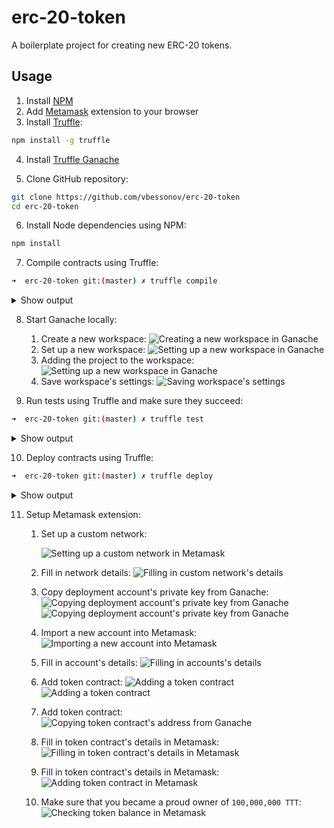 # erc-20-token

A boilerplate project for creating new ERC-20 tokens.

## Usage

1. Install [NPM](https://www.npmjs.com/get-npm)
2. Add [Metamask](https://metamask.io/) extension to your browser
3. Install [Truffle](https://www.trufflesuite.com/):

```bash
npm install -g truffle
```

4. Install [Truffle Ganache](https://www.trufflesuite.com/ganache)

5. Clone GitHub repository:

```bash
git clone https://github.com/vbessonov/erc-20-token
cd erc-20-token
```

6. Install Node dependencies using NPM:

```bash
npm install
```

7. Compile contracts using Truffle:

```bash
➜  erc-20-token git:(master) ✗ truffle compile
```

  <details>
    <summary>
      Show output
    </summary>

```bash
Compiling your contracts...
===========================
> Compiling ./contracts/Migrations.sol
> Compiling ./contracts/TestToken.sol
> Compiling openzeppelin-solidity/contracts/GSN/Context.sol
> Compiling openzeppelin-solidity/contracts/math/SafeMath.sol
> Compiling openzeppelin-solidity/contracts/token/ERC20/ERC20.sol
> Compiling openzeppelin-solidity/contracts/token/ERC20/IERC20.sol
> Compiling openzeppelin-solidity/contracts/utils/Address.sol
> Artifacts written to /Users/vbessonov/Future/erc-20-token/build/contracts
> Compiled successfully using:
  - solc: 0.6.2+commit.bacdbe57.Emscripten.clang
```

  </details>

8.  Start Ganache locally:

    1.  Create a new workspace:
        ![Creating a new workspace in Ganache](./docs/01-create-ganache-workspace.png "Creating a new workspace in Ganache")
    2.  Set up a new workspace:
        ![Setting up a new workspace in Ganache](./docs/02-setup-ganache-workspace.png "Setting up a new workspace in Ganache")
    3.  Adding the project to the workspace:
        ![Setting up a new workspace in Ganache](./docs/03-add-project-to-ganache-workspace.png "Adding the project to the workspace")
    4.  Save workspace's settings:
        ![Saving workspace's settings](./docs/04-save-ganache-workspace.png "Saving workspace's settings")

9.  Run tests using Truffle and make sure they succeed:

```bash
➜  erc-20-token git:(master) ✗ truffle test
```

<details>
  <summary>
    Show output
  </summary>
  ```bash
  Using network 'development'.

# Compiling your contracts...

> Everything is up to date, there is nothing to compile.

    Contract: TestToken
      ✓ should put 100000000 TestToken in the first account (41ms)
      ✓ should have TestToken as its name (63ms)
      ✓ should have TTT as its symbol (38ms)


    3 passing (245ms)

````

10. Deploy the token to Ganache:

```bash
➜  erc-20-token git:(master) ✗ truffle deploy

Compiling your contracts...
===========================
> Everything is up to date, there is nothing to compile.



Starting migrations...
======================
> Network name:    'development'
> Network id:      5777
> Block gas limit: 6721975 (0x6691b7)


1_initial_migration.js
======================

  Deploying 'Migrations'
  ----------------------
  > transaction hash:    0xb6100b0a6c838d4a65cf5d00019c9b69b1492570cd21fc08e143b09744bc781a
  > Blocks: 0            Seconds: 0
  > contract address:    0x6b9436f0223ecd196Ce0308151818e38aED085aF
  > block number:        5
  > block timestamp:     1589052451
  > account:             0x2927AA8034AE9e6c0F24C0345597069d8D9E21D2
  > balance:             99.96969592
  > gas used:            164379 (0x2821b)
  > gas price:           20 gwei
  > value sent:          0 ETH
  > total cost:          0.00328758 ETH


  > Saving migration to chain.
  > Saving artifacts
  -------------------------------------
  > Total cost:          0.00328758 ETH


2_deploy_token.js
=================

  Deploying 'TestToken'
  ---------------------
  > transaction hash:    0x258530a966485cf7ce77c3391a050bc8d8a20dd69b2361a9cf4c0a5414092cc8
  > Blocks: 0            Seconds: 0
  > contract address:    0xF34a0b9af28C76b7115E9253e8E10bA00610656d
  > block number:        7
  > block timestamp:     1589052452
  > account:             0x2927AA8034AE9e6c0F24C0345597069d8D9E21D2
  > balance:             99.94651382
  > gas used:            1116764 (0x110a5c)
  > gas price:           20 gwei
  > value sent:          0 ETH
  > total cost:          0.02233528 ETH


  > Saving migration to chain.
  > Saving artifacts
  -------------------------------------
  > Total cost:          0.02233528 ETH


Summary
=======
> Total deployments:   2
> Final cost:          0.02562286 ETH

````

  </details>

10. Deploy contracts using Truffle:

```bash
➜  erc-20-token git:(master) ✗ truffle deploy
```

<details>
  <summary>
    Show output
  </summary>

```bash

Compiling your contracts...
===========================
> Everything is up to date, there is nothing to compile.



Starting migrations...
======================
> Network name:    'development'
> Network id:      5777
> Block gas limit: 6721975 (0x6691b7)


1_initial_migration.js
======================

 Deploying 'Migrations'
 ----------------------
 > transaction hash:    0xb6100b0a6c838d4a65cf5d00019c9b69b1492570cd21fc08e143b09744bc781a
 > Blocks: 0            Seconds: 0
 > contract address:    0x6b9436f0223ecd196Ce0308151818e38aED085aF
 > block number:        5
 > block timestamp:     1589052451
 > account:             0x2927AA8034AE9e6c0F24C0345597069d8D9E21D2
 > balance:             99.96969592
 > gas used:            164379 (0x2821b)
 > gas price:           20 gwei
 > value sent:          0 ETH
 > total cost:          0.00328758 ETH


 > Saving migration to chain.
 > Saving artifacts
 -------------------------------------
 > Total cost:          0.00328758 ETH


2_deploy_token.js
=================

 Deploying 'TestToken'
 ---------------------
 > transaction hash:    0x258530a966485cf7ce77c3391a050bc8d8a20dd69b2361a9cf4c0a5414092cc8
 > Blocks: 0            Seconds: 0
 > contract address:    0xF34a0b9af28C76b7115E9253e8E10bA00610656d
 > block number:        7
 > block timestamp:     1589052452
 > account:             0x2927AA8034AE9e6c0F24C0345597069d8D9E21D2
 > balance:             99.94651382
 > gas used:            1116764 (0x110a5c)
 > gas price:           20 gwei
 > value sent:          0 ETH
 > total cost:          0.02233528 ETH


 > Saving migration to chain.
 > Saving artifacts
 -------------------------------------
 > Total cost:          0.02233528 ETH


Summary
=======
> Total deployments:   2
> Final cost:          0.02562286 ETH
```

</details>

11. Setup Metamask extension:

    1. Set up a custom network:

       ![Setting up a custom network in Metamask](./docs/05-setup-custom-network-in-metamask.png "Setting up a custom network in Metamask")

    2. Fill in network details:
       ![Filling in custom network's details](./docs/06-setup-custom-network-in-metamask.png "Filling in custom network's details")
    3. Copy deployment account's private key from Ganache:
       ![Copying deployment account's private key from Ganache](./docs/07-get-account-private-key-in-ganache.png "Copying deployment account's private key from Ganache")
       ![Copying deployment account's private key from Ganache](./docs/08-copy-account-private-key-in-ganache.png "Copying deployment account's private key from Ganache")
    4. Import a new account into Metamask:
       ![Importing a new account into Metamask](./docs/09-import-new-account-into-metamask.png "Importing a new account into Metamask")
    5. Fill in account's details:
       ![Filling in accounts's details](./docs/10-import-private-key-into-metamask.png "Filling in accounts's details")
    6. Add token contract:
       ![Adding a token contract](./docs/11-add-token-contract-in-metamask.png "Adding a token contract")
       ![Adding a token contract](./docs/12-add-token-contract-in-metamask.png "Adding a token contract")
    7. Add token contract:
       ![Copying token contract's address from Ganache](./docs/13-copy-token-contract-address-in-ganache.png "Copying token contract's address from Ganache")
    8. Fill in token contract's details in Metamask:
       ![Filling in token contract's details in Metamask](./docs/14-filling-in-token-contract-details-in-metamask.png "Filling in token contract's details in Metamask")
    9. Fill in token contract's details in Metamask:
       ![Adding token contract in Metamask](./docs/15-add-token-contract-in-metamask.png "Adding token contract in Metamask")
    10. Make sure that you became a proud owner of `100,000,000 TTT`:
        ![Checking token balance in Metamask](./docs/16-check-token-balance-in-metamask.png "Checking token balance in Metamask")
